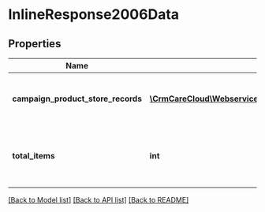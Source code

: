 # InlineResponse2006Data

## Properties
Name | Type | Description | Notes
------------ | ------------- | ------------- | -------------
**campaign_product_store_records** | [**\CrmCareCloud\Webservice\RestApi\Client\Model\CampaignProductStoreRecord[]**](CampaignProductStoreRecord.md) | List of the campaign product store records | [optional] 
**total_items** | **int** | Count of all found campaign product store records | [optional] 

[[Back to Model list]](../../README.md#documentation-for-models) [[Back to API list]](../../README.md#documentation-for-api-endpoints) [[Back to README]](../../README.md)

